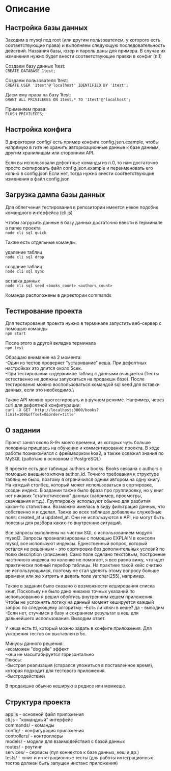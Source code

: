 # Описание

## Настройка базы данных

Заходим в mysql под root (или другим пользователем, у которого есть соответствующие права) и выполняем следующую последовательность действий.
Названия базы, юзер и пароль даны для примера. В случае их изменения нужно будет внести соответствующие правки в конфиг (п.1)

Создаем базу данных 1test:\
`CREATE DATABASE 1test;`

Создаем пользователя 1test:\
`CREATE USER '1test'@'localhost' IDENTIFIED BY '1test';`

Даем ему права на базу 1test:\
`GRANT ALL PRIVILEGES ON 1test.* TO '1test'@'localhost';`

Применяем права:\
`FLUSH PRIVILEGES;`

## Настройка конфига

В директории config/ есть пример конфига config.json.example, чтобы напрямую в гите не хранить авторизационные данные к базе данным, другим хранилищам или сторонним API.

Если вы использовали дефолтные команды из п.0, то нам достаточно просто скопировать файл config.json.example и переименовать его копию в config.json
Если нет, тогда нужно внести соответствующие изменения в файл config.json

## Загрузка дампа базы данных

Для облегчения тестирования в репозитории имеется некое подобие командного интерфейса (cli.js)

Чтобы загрузить данные в базу данных достаточно ввести в терминале в папке проекта\
`node cli sql quick`

Также есть отдельные команды:

удаление таблиц\
`node cli sql drop`

создание таблиц\
`node cli sql sync`

вставка данных\
`node cli sql seed <books_count> <authors_count>`

Команда расположены в директории commands

## Тестирование проекта

Для тестирования проекта нужно в терминале запустить веб-сервер с помощью команды\
`npm start`

После этого в другой вкладке терминала\
`npm test`

Обращаю внимание на 2 момента:\
-Один из тестов проверяет "устаривание" кеша. При дефолтных настройках это длится около 5сек.\
-При тестировании содержимое таблиц с данными очищается (Тесты естественно не должны запускаться на продакшн базе). После тестирования можно воспользоваться командой sql seed для вставки данных, если это необходимо.\

Также API можно протестировать и в ручном режиме. Например, через curl для дефолтной конфигурации:\
`curl -X GET 'http://localhost:3000/books?limit=100&offset=0&order=title'`

## О задании

Проект занял около 8-9ч моего времени, из которых чуть больше половины пришлась на обучение и комментирование проекта. В ходе работы познакомился с фреймворком koa2, а также освежил знания по MySQL (работаю в основном с PostgreSQL)

В проекте есть две таблицы: authors и books. Books связана с authors с помощью внешнего ключа author_id. Точного требования к структуре таблиц не было, поэтому я ограничился одним автором на одну книгу. На каждый столбец, который может использоваться в сортировке, создан индекс. 
В задании также было фраза про группировку, но у книг нет никаких "статистических" данных (например, просмотры, скачивания и т.д.). Группировку используют обычно для разбития какой-то статистики. Возможно имелась в виду фильтрация данных, что собственно я и сделал.
Также во всех таблицах добавлены служебные поля: created_at и updated_at. Они не используются в API, но могут быть полезны для разбора каких-то внутренних ситуаций.

Все запросы выполнены на чистом SQL с использованием модуля mysql2.
Запросы проанализированы с помощью EXPLAIN в консоли mysql, все используют индексы. Единственный вопрос, который остался не решенным - это сортировка без дополнительных условий по полю description (описание). Само поле сделано текстовым, построение частичного индекса по колонке не помогает, я все равно вижу, что идет практически полный перебор таблицы. На практике такой кейс считаю не использующимся, поэтому не стал уделять этому вопросу больше времени или же хитрить и делать поле varchar(255), например.

Также в задании было сказано о возможности кеширования списка книг. Поскольку не было дано никаких точных указаний по использованию я решил обойтись внутренним кешем приложения.
Чтобы не усложнять логику на данный момент кешируется каждый запрос по следующему алгоритму:
-Есть ли ключ в кеше? да - выводим
-Если нет, стучимся в базу и сохраняем результат в кеш для дальнейшего использования. Выводим ответ.

У кеша есть ttl, который можно задать в конфиге приложения. Для ускорения тестов он выставлен в 5с.

Минусы данного решения:\
-возможен "dog pile" эффект\
-кеш не масштабируется горизонтально\
Плюсы:\
-быстрая реализация (старался уложиться в поставленное время), которая подходит для тестового приложения.\
-быстродействие\

В продакшне обычно кеширую в редисе или мемкеше.

## Структура проекта

app.js - основной файл приложения\
cli.js - "командный" интерфейс\
commands/ - команды\
config/ - конфигурация приложения\
controllers/ - контроллеры\
models/ - модели для взаимодействия с базой данных\
routes/ - роутинг\
services/ - сервисы (пул коннектов к базе данных, кеш и др.)\
tests/ - юнит и интеграционные тесты (для работы интеграционных тестов должен быть запущен инстанс приложения)
